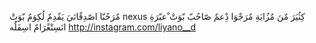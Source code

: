 مٌرَحُبّا اصّدِقًائيَ يَقًدِمٌ لُكِوَمٌ بّوَتْ nexus كِثُيَرَ مٌنَ مٌزُايَةِ 
مٌرَجْوَا دِْعمٌ صّاحُبّ بّوَتْ ْعبّرَةِ انَسِتْغًرَامٌ  اسِفَلُُه
http://instagram.com/liyano__d

